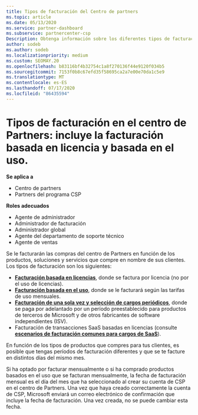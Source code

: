 ```yaml
---
title: Tipos de facturación del Centro de partners
ms.topic: article
ms.date: 05/13/2020
ms.service: partner-dashboard
ms.subservice: partnercenter-csp
Description: Obtenga información sobre los diferentes tipos de facturación, períodos de facturación y fechas de facturación que puede ver en el centro de Partners.
author: sodeb
ms.author: sodeb
ms.localizationpriority: medium
ms.custom: SEOMAY.20
ms.openlocfilehash: b83116bf4b32754c1a8f270136f44e9120f034b5
ms.sourcegitcommit: 7153f0b8c67efd35f58695ca2a7e00e70da1c5e9
ms.translationtype: MT
ms.contentlocale: es-ES
ms.lasthandoff: 07/17/2020
ms.locfileid: "86435594"
---
```

# <a name="types-of-billing-in-partner-center---includes-license-based-usage-based-and-one-time-billing"></a>Tipos de facturación en el centro de Partners: incluye la facturación basada en licencia y basada en el uso.

**Se aplica a**

- Centro de partners
- Partners del programa CSP

**Roles adecuados**

- Agente de administrador
- Administrador de facturación
- Administrador global
- Agente del departamento de soporte técnico
- Agente de ventas

Se le facturarán las compras del centro de Partners en función de los productos, soluciones y servicios que compre en nombre de sus clientes. Los tipos de facturación son los siguientes:

- [**Facturación basada en licencias**](license-based-billing.md), donde se factura por licencia (no por el uso de licencias).
- [**Facturación basada en el uso**](usage-based-billing.md), donde se le facturará según las tarifas de uso mensuales.
- [**Facturación de una sola vez y selección de cargos periódicos**](one-time-and-recurring-billing.md), donde se paga por adelantado por un período preestablecido para productos de terceros de Microsoft y de otros fabricantes de software independientes (ISV).
- Facturación de transacciones SaaS basadas en licencias (consulte [**escenarios de facturación comunes para cargos de SaaS**](common-billing-scenarios-saas.md)).

En función de los tipos de productos que compres para tus clientes, es posible que tengas períodos de facturación diferentes y que se te facture en distintos días del mismo mes.

Si ha optado por facturar mensualmente o si ha comprado productos basados en el uso que se facturan mensualmente, la fecha de facturación mensual es el día del mes que ha seleccionado al crear su cuenta de CSP en el centro de Partners. Una vez que haya creado correctamente la cuenta de CSP, Microsoft enviará un correo electrónico de confirmación que incluye la fecha de facturación. Una vez creada, no se puede cambiar esta fecha.
